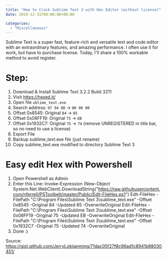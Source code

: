 ```yaml
---
title: "How to Crack Sublime Text 3 with Hex Editor (without license)"
date: 2019-12-31T00:00:00+08:00

categories:
  - "Miscellaneous"
---
```

Sublime Text is a super fast, feature-rich and versatile text and code editor with an extraordinary features, and amazing performance. I often use it for work,  but have to purchase license. Today, I'll share a 100% workable method to avoid register.
<!--more-->
# Step:
1. Download & Install Sublime Text 3.2.2 Build 3211
2. Visit https://hexed.it/
3. Open file `ublime_text.exe`
4. Search address: `97 94 0D` -> `00 00 00`
5. Offset 0x8545: Original `84` -> `85`
6. Offset 0x08FF19: Original `75` -> `EB`
7. Offset 0x1932C7: Original `75` -> `74` (remove UNREGISTERED in title bar, so no need to use a license)
8. Export File
9. Backup sublime_text.exe file (just rename)
10. Copy sublime_text.exe modified to directory Sublime Text 3

# Easy edit Hex with Powershell
1. Open Powershell as Admin
2. Enter this Line:
Invoke-Expression (New-Object System.Net.WebClient).DownloadString("https://raw.githubusercontent.com/nferrell/PSToolbelt/master/Public/Edit-FileHex.ps1")
Edit-FileHex -FilePath "C:\Program Files\Sublime Text 3\sublime_text.exe" -Offset 0x8545 -Original 84 -Updated 85 -OverwriteOriginal
Edit-FileHex -FilePath "C:\Program Files\Sublime Text 3\sublime_text.exe" -Offset 0x08FF19 -Original 75 -Updated EB -OverwriteOriginal
Edit-FileHex -FilePath "C:\Program Files\Sublime Text 3\sublime_text.exe" -Offset 0x1932C7 -Original 75 -Updated 74 -OverwriteOriginal
3. Done :)

Source: https://gist.github.com/JerryLokjianming/71dac05f27f8c96ad1c8941b88030451/


